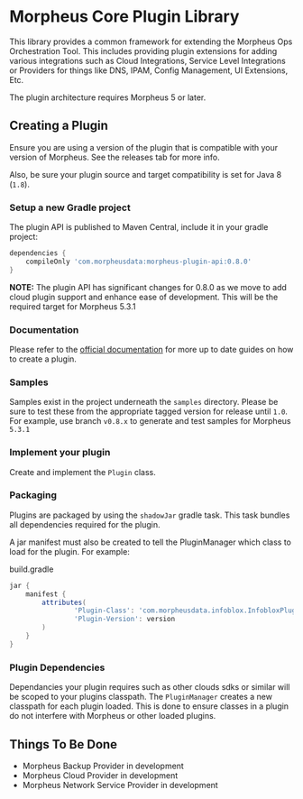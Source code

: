 # Morpheus Core Plugin Library

This library provides a common framework for extending the Morpheus Ops Orchestration Tool. This includes providing plugin extensions for adding various integrations such as Cloud Integrations, Service Level Integrations or Providers for things like DNS, IPAM, Config Management, UI Extensions, Etc.

The plugin architecture requires Morpheus 5 or later.

## Creating a Plugin

Ensure you are using a version of the plugin that is compatible with your version of Morpheus. See the releases tab for more info.

Also, be sure your plugin source and target compatibility is set for Java 8 (`1.8`).

### Setup a new Gradle project

The plugin API is published to Maven Central, include it in your gradle project:

```gradle
dependencies {
	compileOnly 'com.morpheusdata:morpheus-plugin-api:0.8.0'
}
```

**NOTE:** The plugin API has significant changes for 0.8.0 as we move to add cloud plugin support and enhance ease of development. This will be the required target for Morpheus 5.3.1


### Documentation

Please refer to the [official documentation](https://developer.morpheusdata.com/docs) for more up to date guides on how to create a plugin.

### Samples

Samples exist in the project underneath the `samples` directory. Please be sure to test these from the appropriate tagged version for release until `1.0`. For example, use branch `v0.8.x` to generate and test samples for Morpheus `5.3.1`

### Implement your plugin

Create and implement the `Plugin` class.

### Packaging

Plugins are packaged by using the `shadowJar` gradle task. This task bundles all dependencies required for the plugin.

A jar manifest must also be created to tell the PluginManager which class to load for the plugin. For example:

build.gradle
```groovy
jar {
    manifest {
        attributes(
                'Plugin-Class': 'com.morpheusdata.infoblox.InfobloxPlugin',
                'Plugin-Version': version
        )
    }
}
```

### Plugin Dependencies

Dependancies your plugin requires such as other clouds sdks or similar will be scoped to your plugins classpath. The `PluginManager` creates a new classpath for each plugin loaded. This is done to ensure classes in a plugin do not interfere with Morpheus or other loaded plugins.

## Things To Be Done

* Morpheus Backup Provider in development
* Morpheus Cloud Provider in development
* Morpheus Network Service Provider in development

